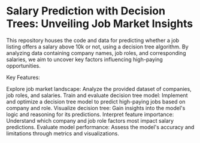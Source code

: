 # Salary Prediction with Decision Trees: Unveiling Job Market Insights
This repository houses the code and data for predicting whether a job listing offers a salary above 10k or not, using a decision tree algorithm. By analyzing data containing company names, job roles, and corresponding salaries, we aim to uncover key factors influencing high-paying opportunities.

Key Features:

Explore job market landscape: Analyze the provided dataset of companies, job roles, and salaries.
Train and evaluate decision tree model: Implement and optimize a decision tree model to predict high-paying jobs based on company and role.
Visualize decision tree: Gain insights into the model's logic and reasoning for its predictions.
Interpret feature importance: Understand which company and job role factors most impact salary predictions.
Evaluate model performance: Assess the model's accuracy and limitations through metrics and visualizations.
